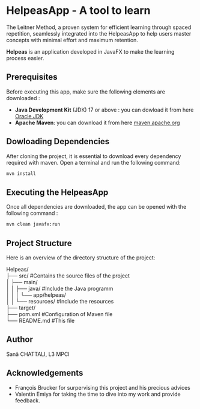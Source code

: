 # HelpeasApp - A tool to learn 
 The Leitner Method, a proven system for efficient learning through spaced repetition, seamlessly integrated into the HelpeasApp to help users master concepts with minimal effort and maximum retention.

 **Helpeas** is an application developed in JavaFX to make the learning process easier. 

## Prerequisites

Before executing this app, make sure the following elements are downloaded : 
- **Java Development Kit** (JDK) 17 or above : you can dowload it from here [Oracle JDK](https://www.oracle.com/java/technologies/javase-jdk17-downloads.html)
- **Apache Maven**: you can download it from here  [maven.apache.org](https://maven.apache.org/download.cgi)

## Dowloading Dependencies 

After cloning the project, it is essential to download every dependency required with maven.
Open a terminal and run the following command:
```bash 
mvn install
```
## Executing the HelpeasApp

Once all dependencies are downloaded, the app can be opened with the following command :
```bash
mvn clean javafx:run
```
## Project Structure
Here is an overview of the directory structure of the project:

Helpeas/\
├── src/            #Contains the source files of the project\
│   ├── main/\
│   │   ├── java/           #Include the Java programm\
│   │   │   └── app/helpeas/\
│   │   └── resources/          #Include the resources\
├── target/        \
├── pom.xml         #Configuration of Maven file\
└── README.md           #This file

## Author 
Sanâ CHATTALI, L3 MPCI

## Acknowledgements
- François Brucker for surpervising this project and his precious advices
- Valentin Emiya for taking the time to dive into my work and provide feedback. 
